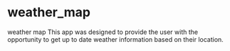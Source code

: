 # weather_map
weather map
This app was designed to provide the user with the opportunity to get up to date weather information based on their location.


